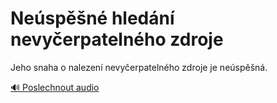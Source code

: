 # Neúspěšné hledání nevyčerpatelného zdroje

<speak>
<prosody rate="90%" volume="loud">
<emphasis level="strong">Jeho snaha o nalezení nevyčerpatelného zdroje je neúspěšná.</emphasis>
</prosody>
</speak>

[🔊 Poslechnout audio](/data/7-paragraphs/audio/chapter_44/para_011-Jeho-snaha-o-nalezen-nevyerpatelnho-zdroje-je-n.mp3) 